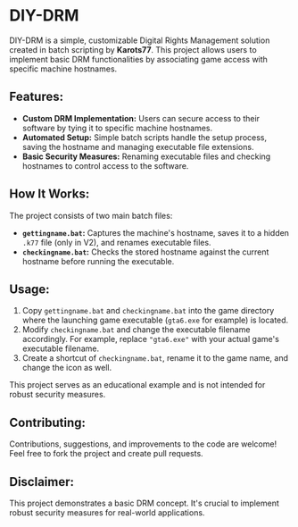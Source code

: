 # DIY-DRM

DIY-DRM is a simple, customizable Digital Rights Management solution created in batch scripting by **Karots77**. This project allows users to implement basic DRM functionalities by associating game access with specific machine hostnames.

## Features:
- **Custom DRM Implementation:** Users can secure access to their software by tying it to specific machine hostnames.
- **Automated Setup:** Simple batch scripts handle the setup process, saving the hostname and managing executable file extensions.
- **Basic Security Measures:** Renaming executable files and checking hostnames to control access to the software.

## How It Works:
The project consists of two main batch files:
- **`gettingname.bat`:** Captures the machine's hostname, saves it to a hidden `.k77` file (only in V2), and renames executable files.
- **`checkingname.bat`:** Checks the stored hostname against the current hostname before running the executable.

## Usage:
1. Copy `gettingname.bat` and `checkingname.bat` into the game directory where the launching game executable (`gta6.exe` for example) is located.
2. Modify `checkingname.bat` and change the executable filename accordingly. For example, replace `"gta6.exe"` with your actual game's executable filename.
3. Create a shortcut of `checkingname.bat`, rename it to the game name, and change the icon as well.

This project serves as an educational example and is not intended for robust security measures.

## Contributing:
Contributions, suggestions, and improvements to the code are welcome! Feel free to fork the project and create pull requests.

## Disclaimer:
This project demonstrates a basic DRM concept. It's crucial to implement robust security measures for real-world applications.
